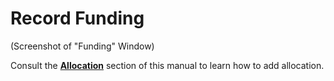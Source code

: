 # Record Funding

\(Screenshot of "Funding" Window\)

Consult the [**Allocation**](/record/edit/record-funding/allocation.md) section of this manual to learn how to add allocation.

